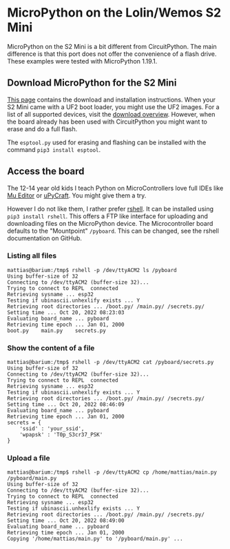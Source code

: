 # MicroPython on the Lolin/Wemos S2 Mini

MicroPython on the S2 Mini is a bit different from CircuitPython.
The main difference is that this port does not offer the convenience of a flash drive.
These examples were tested with MicroPython 1.19.1.

## Download MicroPython for the S2 Mini

[This page](https://micropython.org/download/LOLIN_S2_MINI/) contains the download and installation instructions.
When your S2 Mini came with a UF2 boot loader, you might use the UF2 images.
For a list of all supported devices, visit the [download overview](https://micropython.org/download/).
However, when the board already has been used with CircuitPython you might want to erase and do a full flash.

The `esptool.py` used for erasing and flashing can be installed with the command `pip3 install esptool`.

## Access the board

The 12-14 year old kids I teach Python on MicroControllers love full IDEs like [Mu Editor](https://codewith.mu/en/download) or [uPyCraft](https://github.com/DFRobot/uPyCraft).
You might give them a try.

However I do not like them, I rather prefer [rshell](https://github.com/dhylands/rshell).
It can be installed using `pip3 install rshell`.
This offers a FTP like interface for uploading and downloading files on the MicroPython device.
The Microcontroller board defaults to the "Mountpoint" `/pyboard`.
This can be changed, see the rshell documentation on GitHub.

### Listing all files

```
mattias@barium:/tmp$ rshell -p /dev/ttyACM2 ls /pyboard
Using buffer-size of 32
Connecting to /dev/ttyACM2 (buffer-size 32)...
Trying to connect to REPL  connected
Retrieving sysname ... esp32
Testing if ubinascii.unhexlify exists ... Y
Retrieving root directories ... /boot.py/ /main.py/ /secrets.py/
Setting time ... Oct 20, 2022 08:23:03
Evaluating board_name ... pyboard
Retrieving time epoch ... Jan 01, 2000
boot.py    main.py    secrets.py
```

### Show the content of a file

```
mattias@barium:/tmp$ rshell -p /dev/ttyACM2 cat /pyboard/secrets.py
Using buffer-size of 32
Connecting to /dev/ttyACM2 (buffer-size 32)...
Trying to connect to REPL  connected
Retrieving sysname ... esp32
Testing if ubinascii.unhexlify exists ... Y
Retrieving root directories ... /boot.py/ /main.py/ /secrets.py/
Setting time ... Oct 20, 2022 08:46:09
Evaluating board_name ... pyboard
Retrieving time epoch ... Jan 01, 2000
secrets = {
    'ssid' : 'your_ssid',
    'wpapsk' : 'T0p_S3cr37_PSK'
}
```

### Upload a file

```
mattias@barium:/tmp$ rshell -p /dev/ttyACM2 cp /home/mattias/main.py /pyboard/main.py
Using buffer-size of 32
Connecting to /dev/ttyACM2 (buffer-size 32)...
Trying to connect to REPL  connected
Retrieving sysname ... esp32
Testing if ubinascii.unhexlify exists ... Y
Retrieving root directories ... /boot.py/ /main.py/ /secrets.py/
Setting time ... Oct 20, 2022 08:49:00
Evaluating board_name ... pyboard
Retrieving time epoch ... Jan 01, 2000
Copying '/home/mattias/main.py' to '/pyboard/main.py' ...
```

